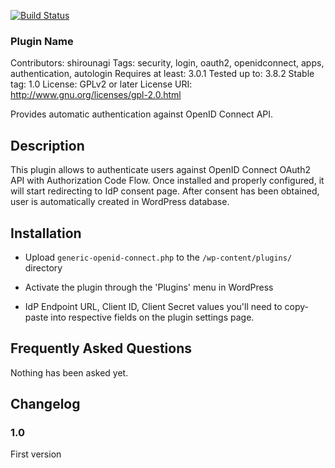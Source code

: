 [![Build Status](https://travis-ci.org/unagi/wp-generic-openid-connect.svg?branch=master)](https://travis-ci.org/unagi/wp-generic-openid-connect)

### Plugin Name
Contributors: shirounagi
Tags: security, login, oauth2, openidconnect, apps, authentication, autologin
Requires at least: 3.0.1
Tested up to: 3.8.2
Stable tag: 1.0
License: GPLv2 or later
License URI: http://www.gnu.org/licenses/gpl-2.0.html

Provides automatic authentication against OpenID Connect API.

## Description

This plugin allows to authenticate users against OpenID Connect OAuth2 API with Authorization Code Flow.
Once installed and properly configured, it will start redirecting to IdP consent page. After consent
has been obtained, user is automatically created in WordPress database.


## Installation

- Upload `generic-openid-connect.php` to the `/wp-content/plugins/` directory

- Activate the plugin through the 'Plugins' menu in WordPress

- IdP Endpoint URL, Client ID, Client Secret values you'll need to copy-paste into 
respective fields on the plugin settings page.


## Frequently Asked Questions

Nothing has been asked yet.


## Changelog

### 1.0
First version

